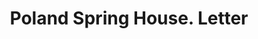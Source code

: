 ---
doi: 10.7916/D8D80PFM
date_other: '1890'
date_other_textual: 1890-1899
form: correspondence
genre:
- Letters (correspondence)
name:
- Poland Spring House
object_in_context_url: https://biggert.cul.columbia.edu/items/view/ave_biggert_00599
subject_hierarchical_geographic:
- South Poland, Maine, United States
subject_name:
- Poland Spring House
title: Poland Spring House. Letter
sort_title: Poland Spring House. Letter
call_number: ave_biggert_00599
coordinates:
- 44.06055555555555,-70.39361111111111
pid: ave_biggert_00599
identifiers: ave_biggert_00599
thumbnail: https://derivativo-3.library.columbia.edu/iiif/2/ldpd:343848/full/!256,256/0/native.jpg
permalink: "/items/ave_biggert_00599/"
layout: iiif-image-page
---